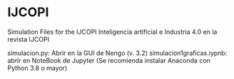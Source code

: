 # IJCOPI
Simulation Files for the IJCOPI Inteligencia artificial e Industria 4.0 en la revista IJCOPI


simulacion.py: Abrir en la GUI de Nengo (v. 3.2)
simulacion1graficas.iypnb: abrir en NoteBook de Jupyter (Se recomienda instalar Anaconda con Python 3.8 o mayor)
